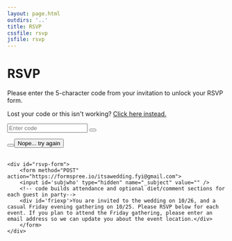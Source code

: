 ```yaml
---
layout: page.html
outdirs: '..'
title: RSVP
cssfile: rsvp
jsfile: rsvp
---
```

<h1>RSVP</h1>


<div class="rsvp info fadeygreen">
	<p>Please enter the 5-character code from your invitation to unlock your RSVP form.</p>
	<p class='broken'>Lost your code or this isn't working? <a href='../rsvp-alt'>Click here instead.</a></p>
	<div class="search-container">
	  	<form >
	      <input id='namesinput' type="text" placeholder="Enter code">
	      <button id='findnames' type="search"><i class="fa fa-key"></i></button>
	    </form>
	</div>
	<div id='result'></div>
	<div id='confirm-buttons'><button id='indeed'></button><button id='notso'>Nope... try again</button></div>
	<br>

	<div id="rsvp-form">
		<form method="POST" action="https://formspree.io/itsawedding.fyi@gmail.com">
		<input id='subjwho' type="hidden" name="_subject" value="" />
		<!-- code builds attendance and optional diet/comment sections for each guest in party-->
		<div id='friexp'>You are invited to the wedding on 10/26, and a casual Friday evening gathering on 10/25. Please RSVP below for each event. If you plan to attend the Friday gathering, please enter an email address so we can update you about the event location.</div>
	    </form>
	</div>

</div>
